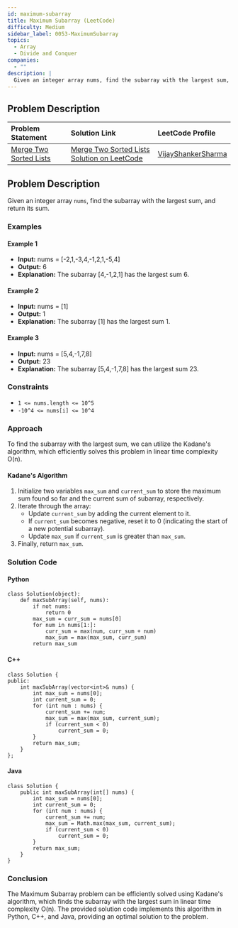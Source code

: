 ```yaml
---
id: maximum-subarray
title: Maximum Subarray (LeetCode)
difficulty: Medium
sidebar_label: 0053-MaximumSubarray
topics:
  - Array
  - Divide and Conquer
companies:
  - ""
description: |
  Given an integer array nums, find the subarray with the largest sum, and return its sum.
---
```


## Problem Description

| Problem Statement | Solution Link | LeetCode Profile |
| :---------------- | :------------ | :--------------- |
| [Merge Two Sorted Lists](https://leetcode.com/problems/maximum-subarray/) | [Merge Two Sorted Lists Solution on LeetCode](https://leetcode.com/problems/maximum-subarray/solutions/) |  [VijayShankerSharma](https://leetcode.com/u/darkknight648/) |

## Problem Description

Given an integer array `nums`, find the subarray with the largest sum, and return its sum.

### Examples

#### Example 1

- **Input:** nums = [-2,1,-3,4,-1,2,1,-5,4]
- **Output:** 6
- **Explanation:** The subarray [4,-1,2,1] has the largest sum 6.

#### Example 2

- **Input:** nums = [1]
- **Output:** 1
- **Explanation:** The subarray [1] has the largest sum 1.

#### Example 3

- **Input:** nums = [5,4,-1,7,8]
- **Output:** 23
- **Explanation:** The subarray [5,4,-1,7,8] has the largest sum 23.

### Constraints

- `1 <= nums.length <= 10^5`
- `-10^4 <= nums[i] <= 10^4`

### Approach

To find the subarray with the largest sum, we can utilize the Kadane's algorithm, which efficiently solves this problem in linear time complexity O(n).

#### Kadane's Algorithm

1. Initialize two variables `max_sum` and `current_sum` to store the maximum sum found so far and the current sum of subarray, respectively.
2. Iterate through the array:
   - Update `current_sum` by adding the current element to it.
   - If `current_sum` becomes negative, reset it to 0 (indicating the start of a new potential subarray).
   - Update `max_sum` if `current_sum` is greater than `max_sum`.
3. Finally, return `max_sum`.

### Solution Code

#### Python

```
class Solution(object):
    def maxSubArray(self, nums):
        if not nums:
            return 0
        max_sum = curr_sum = nums[0]
        for num in nums[1:]:
            curr_sum = max(num, curr_sum + num)
            max_sum = max(max_sum, curr_sum)
        return max_sum
```

#### C++

```
class Solution {
public:
    int maxSubArray(vector<int>& nums) {
        int max_sum = nums[0];
        int current_sum = 0;
        for (int num : nums) {
            current_sum += num;
            max_sum = max(max_sum, current_sum);
            if (current_sum < 0)
                current_sum = 0;
        }
        return max_sum;
    }
};
```

#### Java

```
class Solution {
    public int maxSubArray(int[] nums) {
        int max_sum = nums[0];
        int current_sum = 0;
        for (int num : nums) {
            current_sum += num;
            max_sum = Math.max(max_sum, current_sum);
            if (current_sum < 0)
                current_sum = 0;
        }
        return max_sum;
    }
}
```

### Conclusion

The Maximum Subarray problem can be efficiently solved using Kadane's algorithm, which finds the subarray with the largest sum in linear time complexity O(n). The provided solution code implements this algorithm in Python, C++, and Java, providing an optimal solution to the problem.